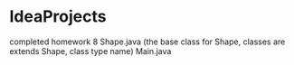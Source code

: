 # IdeaProjects
completed homework 8
Shape.java (the base class for Shape, classes are extends Shape, class type name)
Main.java 
